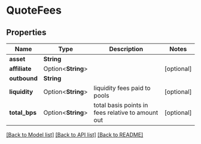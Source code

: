 # QuoteFees

## Properties

Name | Type | Description | Notes
------------ | ------------- | ------------- | -------------
**asset** | **String** |  | 
**affiliate** | Option<**String**> |  | [optional]
**outbound** | **String** |  | 
**liquidity** | Option<**String**> | liquidity fees paid to pools | [optional]
**total_bps** | Option<**String**> | total basis points in fees relative to amount out | [optional]

[[Back to Model list]](../README.md#documentation-for-models) [[Back to API list]](../README.md#documentation-for-api-endpoints) [[Back to README]](../README.md)


